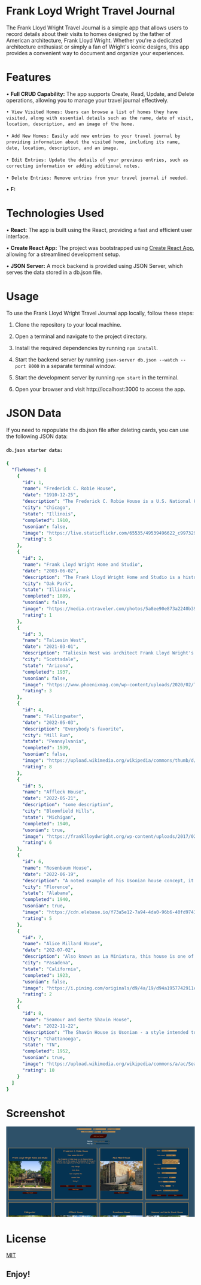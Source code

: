 # Frank Loyd Wright Travel Journal

The Frank Lloyd Wright Travel Journal is a simple app that allows users to record details about their visits to homes designed by the father of American architecture, Frank Lloyd Wright. Whether you're a dedicated architecture enthusiast or simply a fan of Wright's iconic designs, this app provides a convenient way to document and organize your experiences.


# Features

• **Full CRUD Capability:** The app supports Create, Read, Update, and Delete operations, allowing you to manage your travel journal effectively.

    • View Visited Homes: Users can browse a list of homes they have visited, along with essential details such as the name, date of visit, location, description, and an image of the home.

    • Add New Homes: Easily add new entries to your travel journal by providing information about the visited home, including its name, date, location, description, and an image.

    • Edit Entries: Update the details of your previous entries, such as correcting information or adding additional notes.

    • Delete Entries: Remove entries from your travel journal if needed.

• **F:**


# Technologies Used
• **React:** The app is built using the React, providing a fast and efficient user interface.

• **Create React App:** The project was bootstrapped using [Create React App](https://github.com/facebook/create-react-app), allowing for a streamlined development setup.

• **JSON Server:** A mock backend is provided using JSON Server, which serves the data stored in a db.json file.
# Usage

To use the Frank Lloyd Wright Travel Journal app locally, follow these steps:

1. Clone the repository to your local machine.

2. Open a terminal and navigate to the project directory.

3. Install the required dependencies by running `npm install`.

4. Start the backend server by running `json-server db.json --watch --port 8000` in a separate terminal window.

5. Start the development server by running `npm start` in the terminal.

6. Open your browser and visit http://localhost:3000 to access the app.


# JSON Data

If you need to repopulate the db.json file after deleting cards, you can use the following JSON data:

#### `db.json starter data:`

```yaml
{
  "flwHomes": [
    {
      "id": 1,
      "name": "Frederick C. Robie House",
      "date": "1910-12-25",
      "description": "The Frederick C. Robie House is a U.S. National Historic Landmark now on the campus of the University of Chicago in the South Side neighborhood of Hyde Park in Chicago, Illinois. ",
      "city": "Chicago",
      "state": "Illinois",
      "completed": 1910,
      "usonian": false,
      "image": "https://live.staticflickr.com/65535/49539496622_c997329f78_b.jpg",
      "rating": 5
    },
    {
      "id": 2,
      "name": "Frank Lloyd Wright Home and Studio",
      "date": "2003-06-02",
      "description": "The Frank Lloyd Wright Home and Studio is a historic house and design studio in Oak Park, Illinois, which was designed and owned by architect Frank Lloyd Wright. First built in 1889 and added to over the years, the home and studio is furnished with original Wright-designed furniture and textiles.",
      "city": "Oak Park",
      "state": "Illinois",
      "completed": 1889,
      "usonian": false,
      "image": "https://media.cntraveler.com/photos/5a8ee90e873a2240b39fffea/16:9/w_2560,c_limit/Frank-Lloyd-Wright-House-and-Studio-Tour_2018_StudioFacade_JamesCaulfield_July2017.jpg",
      "rating": 1
    },
    {
      "id": 3,
      "name": "Taliesin West",
      "date": "2021-03-01",
      "description": "Taliesin West was architect Frank Lloyd Wright's winter home and studio in the desert from 1937 until his death in 1959 at the age of 91. Today it is the headquarters of the Frank Lloyd Wright Foundation.",
      "city": "Scottsdale",
      "state": "Arizona",
      "completed": 1937,
      "usonian": false,
      "image": "https://www.phoenixmag.com/wp-content/uploads/2020/02/Taliesin-West_Front-evening-1_Photo-credit-Andrew-Pielage_copyright-Frank-Lloyd-Wright-Foundation.jpg",
      "rating": 3
    },
    {
      "id": 4,
      "name": "Fallingwater",
      "date": "2022-05-03",
      "description": "Everybody's favorite",
      "city": "Mill Run",
      "state": "Pennsylvania",
      "completed": 1939,
      "usonian": false,
      "image": "https://upload.wikimedia.org/wikipedia/commons/thumb/d/dd/Fallingwater%2C_also_known_as_the_Edgar_J._Kaufmann%2C_Sr.%2C_residence%2C_Pennsylvania%2C_by_Carol_M._Highsmith.jpg/1280px-Fallingwater%2C_also_known_as_the_Edgar_J._Kaufmann%2C_Sr.%2C_residence%2C_Pennsylvania%2C_by_Carol_M._Highsmith.jpg",
      "rating": 8
    },
    {
      "id": 5,
      "name": "Affleck House",
      "date": "2022-05-21",
      "description": "some description",
      "city": "Bloomfield Hills",
      "state": "Michigan",
      "completed": 1940,
      "usonian": true,
      "image": "https://franklloydwright.org/wp-content/uploads/2017/02/Affleck_House_dusk_9-3-14_0066-fused-dc2_br-1382x640.jpg",
      "rating": 6
    },
    {
      "id": 6,
      "name": "Rosenbaum House",
      "date": "2022-06-19",
      "description": "A noted example of his Usonian house concept, it is the only Wright building in Alabama, and is one of only 26 pre-World War II Usonian houses. Wright scholar John Sergeant called it \"the purest example of the Usonian.\" ",
      "city": "Florence",
      "state": "Alabama",
      "completed": 1940,
      "usonian": true,
      "image": "https://cdn.elebase.io/f73a5e12-7a94-4da0-96b6-40fd97435fd2/0d93ebe9-9504-472c-a420-96f8cb15e144-tend06a574fe5dfda9e5.jpg?w=680&h=382&fit=crop&rot=auto&dpr=2&q=75",
      "rating": 5
    },
    {
      "id": 7,
      "name": "Alice Millard House",
      "date": "202-07-02",
      "description": "Also known as La Miniatura, this house is one of four of Wright's \"textile block\" houses - all built in Los Angeles County. The initial critical response to Millard House and the textile block structures was not positive. Over the years, critical views of Millard House became positive, and it is now considered one of Wright's finest works.",
      "city": "Pasadena",
      "state": "California",
      "completed": 1923,
      "usonian": false,
      "image": "https://i.pinimg.com/originals/d9/4a/19/d94a1957742911e2b3a48b73541026cd.jpg",
      "rating": 2
    },
    {
      "id": 8,
      "name": "Seamour and Gerte Shavin House",
      "date": "2022-11-22",
      "description": "The Shavin House is Usonian - a style intended to represent the natvie architectural style of the United States.  Usonian homes lack ornamentation and instead focus on design integration between nature, community, and scale. It is the only building designed by Frank Lloyd Wright in Tennessee. ",
      "city": "Chattanooga",
      "state": "TN",
      "completed": 1952,
      "usonian": true,
      "image": "https://upload.wikimedia.org/wikipedia/commons/a/ac/Seamour_and_Gerte_Shavin_House.jpg",
      "rating": 10
    }
  ]
}
```

# Screenshot

![a screenshot](./src/assets/FLWscreenshot.png)

# License

[MIT](https://choosealicense.com/licenses/mit/)


## Enjoy!